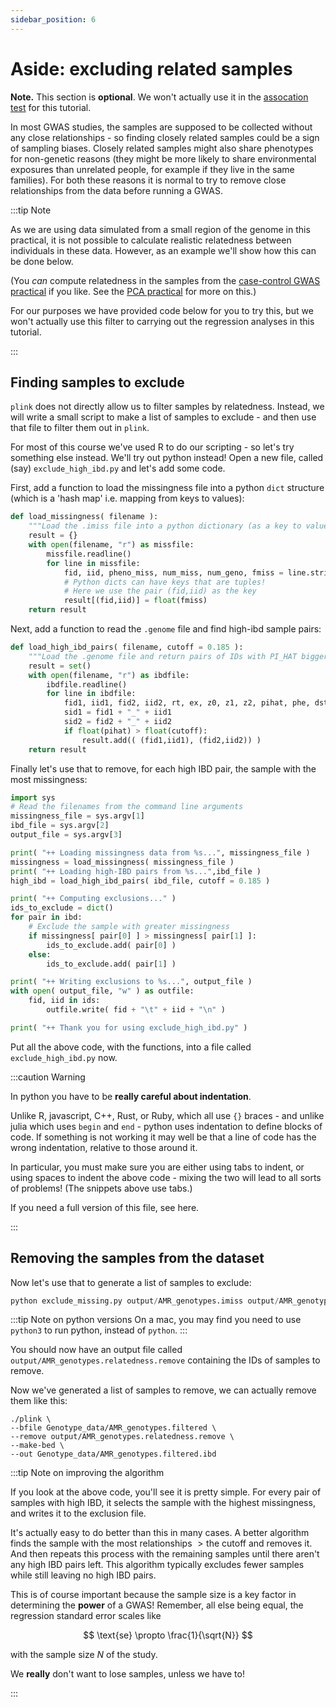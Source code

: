 ```yaml
---
sidebar_position: 6
---
```


# Aside: excluding related samples

**Note.** This section is **optional**. We won't actually use it in the [assocation test](./testing_for_association.md) for this tutorial.

In most GWAS studies, the samples are supposed to be collected without any close relationships - so finding closely
related samples could be a sign of sampling biases.  Closely related samples might also share phenotypes for non-genetic
reasons (they might be more likely to share environmental exposures than unrelated people, for example if they live in
the same families).  For both these reasons it is normal to try to remove close relationships from the data before
running a GWAS.

:::tip Note

As we are using data simulated from a small region of the genome in this practical, it is not possible to calculate realistic
relatedness between individuals in these data.  However, as an example we'll show how this can be done below.

(You *can* compute relatedness in the samples from the [case-control GWAS practical](../genome_wide_association_analysis/README.md) if you like.  See the [PCA practical](../../population_genetics/principal_components_analysis/README.md) for more on this.)

For our purposes we have provided code below for you to try this, but we won't actually use this filter to carrying out
the regression analyses in this tutorial.

:::

## Finding samples to exclude

`plink` does not directly allow us to filter samples by relatedness. Instead, we will write a small script to make a
list of samples to exclude - and then use that file to filter them out in `plink`.

For most of this course we've used R to do our scripting - so let's try something else instead.  We'll try out python
instead!  Open a new file, called (say) `exclude_high_ibd.py` and let's add some code. 

First, add a function to load the missingness file into a python `dict` structure (which is a 'hash map' i.e. mapping from keys to
values):

```python
def load_missingness( filename ):
	"""Load the .imiss file into a python dictionary (as a key to value mapping)"""
	result = {}
	with open(filename, "r") as missfile:
		missfile.readline()
		for line in missfile:
			fid, iid, pheno_miss, num_miss, num_geno, fmiss = line.strip().split()
			# Python dicts can have keys that are tuples!
			# Here we use the pair (fid,iid) as the key
			result[(fid,iid)] = float(fmiss)
	return result
```

Next, add a function to read the `.genome` file and find high-ibd sample pairs:

```python
def load_high_ibd_pairs( filename, cutoff = 0.185 ):
	"""Load the .genome file and return pairs of IDs with PI_HAT bigger than the cutoff"""
	result = set()
	with open(filename, "r") as ibdfile:
		ibdfile.readline()
		for line in ibdfile:
			fid1, iid1, fid2, iid2, rt, ex, z0, z1, z2, pihat, phe, dst, ppc, ratio = line.strip().split()
			sid1 = fid1 + "_" + iid1
			sid2 = fid2 + "_" + iid2
			if float(pihat) > float(cutoff):
				result.add(( (fid1,iid1), (fid2,iid2)) )
	return result
```

Finally let's use that to remove, for each high IBD pair, the sample with the most missingness:

```python
import sys
# Read the filenames from the command line arguments
missingness_file = sys.argv[1]
ibd_file = sys.argv[2]
output_file = sys.argv[3]

print( "++ Loading missingness data from %s...", missingness_file )
missingness = load_missingness( missingness_file )
print( "++ Loading high-IBD pairs from %s...",ibd_file )
high_ibd = load_high_ibd_pairs( ibd_file, cutoff = 0.185 )

print( "++ Computing exclusions..." )
ids_to_exclude = dict()
for pair in ibd:
	# Exclude the sample with greater missingness
	if missingness[ pair[0] ] > missingness[ pair[1] ]:
		ids_to_exclude.add( pair[0] )
	else:
		ids_to_exclude.add( pair[1] )

print( "++ Writing exclusions to %s...", output_file )
with open( output_file, "w" ) as outfile:
	fid, iid in ids:
		outfile.write( fid + "\t" + iid + "\n" )

print( "++ Thank you for using exclude_high_ibd.py" )
```

Put all the above code, with the functions, into a file called `exclude_high_ibd.py` now.

:::caution Warning

In python you have to be **really careful about indentation**.

Unlike R, javascript, C++, Rust, or Ruby, which all use `{}` braces - and unlike julia which uses `begin` and `end` -
python uses indentation to define blocks of code.  If something is not working it may well be that a line of code has
the wrong indentation, relative to those around it.

In particular, you must make sure you are either using tabs to indent, or using spaces to indent the above code - mixing the
two will lead to all sorts of problems!  (The snippets above use tabs.)

If you need a full version of this file, see here.

:::

## Removing the samples from the dataset

Now let's use that to generate a list of samples to exclude:

```python
python exclude_missing.py output/AMR_genotypes.imiss output/AMR_genotypes.genome output/AMR_genotypes.relatedness.remove
```

:::tip Note on python versions
On a mac, you may find you need to use `python3` to run python, instead of `python`.
:::

You should now have an output file called `output/AMR_genotypes.relatedness.remove` containing the IDs of samples to remove.

Now we've generated a list of samples to remove, we can actually remove them like this:

```
./plink \
--bfile Genotype_data/AMR_genotypes.filtered \
--remove output/AMR_genotypes.relatedness.remove \
--make-bed \
--out Genotype_data/AMR_genotypes.filtered.ibd
```

:::tip Note on improving the algorithm

If you look at the above code, you'll see it is pretty simple.  For every pair of samples with high IBD, it selects the sample
with the highest missingness, and writes it to the exclusion file.

It's actually easy to do better than this in many cases. A better algorithm finds the sample with the most relationships
$> \text{the cutoff}$ and removes it.  And then repeats this process with the remaining samples until there aren't any
high IBD pairs left.  This algorithm typically excludes fewer samples while still leaving no high IBD pairs.

This is of course important because the sample size is a key factor in determining the **power** of a GWAS!  Remember,
all else being equal, the regression standard error scales like

$$
\text{se} \propto \frac{1}{\sqrt{N}}
$$

with the sample size $N$ of the study.

We **really** don't want to lose samples, unless we have to!

:::
